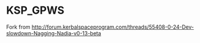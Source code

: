 # KSP_GPWS
Fork from http://forum.kerbalspaceprogram.com/threads/55408-0-24-Dev-slowdown-Nagging-Nadia-v0-13-beta
